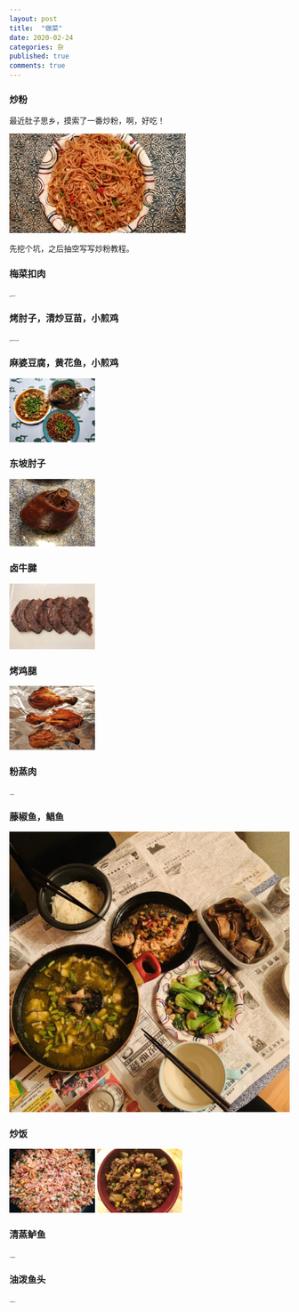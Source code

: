 ```yaml
---
layout: post
title:  "做菜"
date: 2020-02-24
categories: 杂
published: true
comments: true
---
```


### 炒粉

最近肚子思乡，摸索了一番炒粉，啊，好吃！

<img src="/pictures/炒粉.jpg" alt="炒粉" style="zoom:31%;"/>

先挖个坑，之后抽空写写炒粉教程。

### 梅菜扣肉

<img src="/pictures/梅菜扣肉.jpg" alt="梅菜扣肉" style="zoom:15%;"/>

### 烤肘子，清炒豆苗，小煎鸡

<img src="/pictures/烤肘子和小煎鸡.jpg" alt="烤肘子和小煎鸡" style="zoom:15%;" /> 

### 麻婆豆腐，黄花鱼，小煎鸡

<img src="/pictures/麻婆豆腐-黄花鱼-小煎鸡.jpg" alt="麻婆豆腐-黄花鱼-小煎鸡" style="zoom:15%;"/>

### 东坡肘子

<img src="/pictures/东坡肘子.jpg" alt="东坡肘子" style="zoom:15%;" />

### 卤牛腱

<img src="/pictures/卤牛腱.jpg" alt="卤牛腱" style="zoom:15%;"/>

### 烤鸡腿

<img src="/pictures/烤鸡腿.jpg" alt="烤鸡腿" style="zoom:15%;" />

### 粉蒸肉

<img src="/pictures/粉蒸肉.jpg" alt="粉蒸肉" style="zoom:15%;" />

### 藤椒鱼，鲳鱼

<img src="/pictures/藤椒鱼和鲳鱼.jpg" alt="藤椒鱼和鲳鱼" style="zoom:55%;" /> 

### 炒饭

<img src="/pictures/炒饭.jpg" alt="炒饭" style="zoom:15%;"/>

<img src="/pictures/炒糯米饭.jpg" alt="炒糯米饭" style="zoom: 15%;" />

### 清蒸鲈鱼

<img src="/pictures/清蒸鲈鱼.jpg" alt="清蒸鲈鱼" style="zoom:15%;" />

### 油泼鱼头

<img src="/pictures/油泼鱼头.jpg" alt="油泼鱼头" style="zoom:15%;" />
